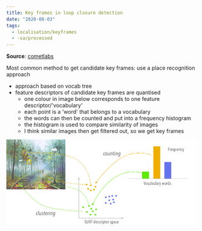 ```yaml
---
title: Key frames in loop closure detection
date: "2020-08-03"
tags:
  - localisation/keyframes
  - -sa/processed
---
```


**Source**: [cometlabs](bibliography/cometlabs.md)

Most common method to get candidate key frames: use a place recognition approach

*   approach based on vocab tree
*   feature descriptors of candidate key frames are quantised
    *   one colour in image below corresponds to one feature descriptor/'vocabulary'
    *   each point is a 'word' that belongs to a vocabulary
    *   the words can then be counted and put into a frequency histogram
    *   the histogram is used to compare similarity of images
    *   I think similar images then get filtered out, so we get key frames

![kf-loop-closure](_img/kf-loop-closure.png)
